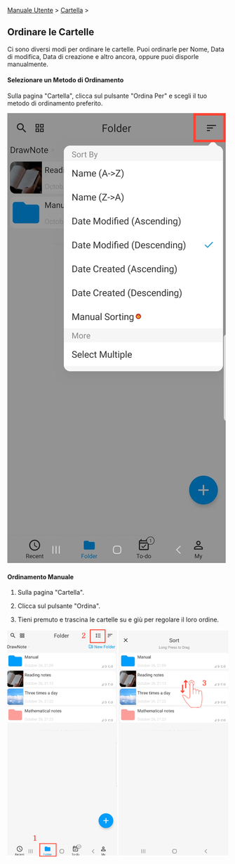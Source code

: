[Manuale Utente](/dragonnest/drawnote/manual/it) > [Cartella](/dragonnest/drawnote/manual/it/folder) >

Ordinare le Cartelle
---
Ci sono diversi modi per ordinare le cartelle. Puoi ordinarle per Nome, Data di modifica, Data di creazione e altro ancora, oppure puoi disporle manualmente.

#### Selezionare un Metodo di Ordinamento
Sulla pagina "Cartella", clicca sul pulsante "Ordina Per" e scegli il tuo metodo di ordinamento preferito.

![Selezionare il Metodo di Ordinamento](imgs/sort_folders.png)

#### Ordinamento Manuale
1. Sulla pagina "Cartella".

2. Clicca sul pulsante "Ordina".

3. Tieni premuto e trascina le cartelle su e giù per regolare il loro ordine.

![Ordinamento Manuale](imgs/manual_sorting1.png)